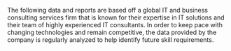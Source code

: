 The following data and reports are based off a global IT and business consulting services firm that is known for their expertise in IT solutions and their team of highly experienced IT consultants. 
In order to keep pace with changing technologies and remain competitive, the data provided by the company is regularly analyzed to help identify future skill requirements. 
